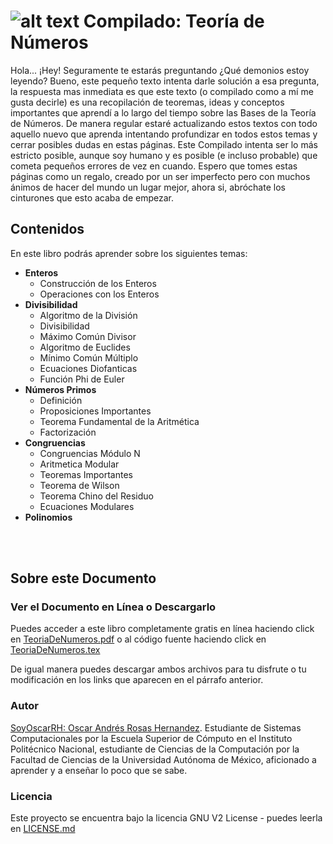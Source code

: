 # ![alt text](https://secure.gravatar.com/blavatar/4560c02ab420ca3cefc52ab44e8aefc1?s=32) Compilado: Teoría de Números

Hola... ¡Hey! Seguramente te estarás preguntando ¿Qué demonios estoy leyendo?
Bueno, este pequeño texto intenta darle solución a esa pregunta, la respuesta mas inmediata es que este texto (o compilado como a mí me gusta decirle) es una recopilación de teoremas, ideas y conceptos importantes que aprendí a lo largo del tiempo sobre las Bases de la Teoría de Números.
De manera regular estaré actualizando estos textos con todo aquello nuevo que aprenda intentando profundizar en todos estos temas y cerrar posibles dudas en estas páginas.
Este Compilado intenta ser lo más estricto posible, aunque soy humano y es posible (e incluso probable) que cometa pequeños errores de vez en cuando.
Espero que tomes estas páginas como un regalo, creado por un ser imperfecto pero con muchos ánimos de hacer del mundo un lugar mejor, ahora si, abróchate los cinturones que esto acaba de empezar.

## Contenidos

En este libro podrás aprender sobre los siguientes temas:

- **Enteros**
	- Construcción de los Enteros
	- Operaciones con los Enteros
- **Divisibilidad**
	-  	Algoritmo de la División
	-   Divisibilidad
	-   Máximo Común Divisor
	-   Algoritmo de Euclides
	-   Mínimo Común Múltiplo
	-   Ecuaciones Diofanticas
	-   Función Phi de Euler
- **Números Primos**
	- Definición
	- Proposiciones Importantes
	- Teorema Fundamental de la Aritmética
	- Factorización
- **Congruencias**
	- Congruencias Módulo N
	- Aritmetica Modular
	- Teoremas Importantes
	- Teorema de Wilson
	- Teorema Chino del Residuo
	- Ecuaciones Modulares
- **Polinomios**

<br><br>

## Sobre este Documento

### Ver el Documento en Línea o Descargarlo

Puedes acceder a este libro completamente gratis en línea haciendo click en [TeoriaDeNumeros.pdf](TeoriaDeNumeros.pdf) o al código fuente haciendo click en [TeoriaDeNumeros.tex](TeoriaDeNumeros.tex)

De igual manera puedes descargar ambos archivos para tu disfrute o tu modificación en los links que aparecen en el párrafo anterior.


### Autor

[SoyOscarRH:  Oscar Andrés Rosas Hernandez](https://github.com/SoyOscarRH). Estudiante de Sistemas Computacionales por la Escuela Superior de Cómputo en el Instituto Politécnico Nacional, estudiante de Ciencias de la Computación por la Facultad de Ciencias de la Universidad Autónoma de México, aficionado a aprender y a enseñar lo poco que se sabe.

### Licencia

Este proyecto se encuentra bajo la licencia  GNU V2 License - puedes leerla en [LICENSE.md](LICENSE.md)

<br><br>
